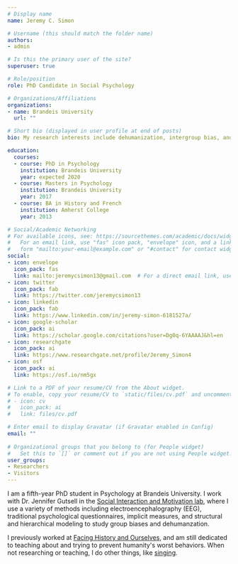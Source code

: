 ```yaml
---
# Display name
name: Jeremy C. Simon

# Username (this should match the folder name)
authors:
- admin

# Is this the primary user of the site?
superuser: true

# Role/position
role: PhD Candidate in Social Psychology

# Organizations/Affiliations
organizations:
- name: Brandeis University
  url: ""

# Short bio (displayed in user profile at end of posts)
bio: My research interests include dehumanization, intergroup bias, and neural synchrony.

education:
  courses:
  - course: PhD in Psychology
    institution: Brandeis University
    year: expected 2020
  - course: Masters in Psychology
    institution: Brandeis University
    year: 2017
  - course: BA in History and French
    institution: Amherst College
    year: 2013

# Social/Academic Networking
# For available icons, see: https://sourcethemes.com/academic/docs/widgets/#icons
#   For an email link, use "fas" icon pack, "envelope" icon, and a link in the
#   form "mailto:your-email@example.com" or "#contact" for contact widget.
social:
- icon: envelope
  icon_pack: fas
  link: mailto:jeremycsimon13@gmail.com  # For a direct email link, use "mailto:test@example.org".
- icon: twitter
  icon_pack: fab
  link: https://twitter.com/jeremycsimon13
- icon: linkedin
  icon_pack: fab
  link: https://www.linkedin.com/in/jeremy-simon-6181527a/
- icon: google-scholar
  icon_pack: ai
  link: https://scholar.google.com/citations?user=Dg0q-6YAAAAJ&hl=en
- icon: researchgate
  icon_pack: ai
  link: https://www.researchgate.net/profile/Jeremy_Simon4
- icon: osf
  icon_pack: ai
  link: https://osf.io/nm5gx

# Link to a PDF of your resume/CV from the About widget.
# To enable, copy your resume/CV to `static/files/cv.pdf` and uncomment the lines below.  
# - icon: cv
#   icon_pack: ai
#   link: files/cv.pdf

# Enter email to display Gravatar (if Gravatar enabled in Config)
email: ""
  
# Organizational groups that you belong to (for People widget)
#   Set this to `[]` or comment out if you are not using People widget.  
user_groups:
- Researchers
- Visitors
---
```


I am a fifth-year PhD student in Psychology at Brandeis University. I work with Dr. Jennifer Gutsell in the [Social Interaction and Motivation lab](https://www.brandeis.edu/psychology/gutsell/), where I use a variety of methods including electroencephalography (EEG), traditional psychological questionnaires, implicit measures, and structural and hierarchical modeling to study group biases and dehumanzation.  
  
I previously worked at [Facing History and Ourselves](https://www.facinghistory.org), and am still dedicated to teaching about and trying to prevent humanity's worst behaviors. When not researching or teaching, I do other things, like [singing](https://www.youtube.com/user/HarvardVoiceLab).
